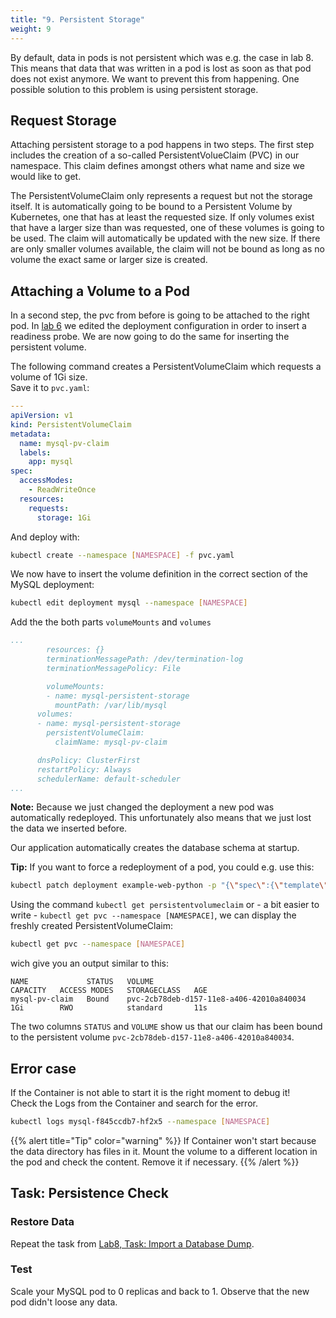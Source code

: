 ```yaml
---
title: "9. Persistent Storage"
weight: 9
---
```


By default, data in pods is not persistent which was e.g. the case in lab 8. This means that data that was written in a pod is lost as soon as that pod does not exist anymore. We want to prevent this from happening. One possible solution to this problem is using persistent storage.


## Request Storage

Attaching persistent storage to a pod happens in two steps. The first step includes the creation of a so-called PersistentVolueClaim (PVC) in our namespace. This claim defines amongst others what name and size we would like to get.

The PersistentVolumeClaim only represents a request but not the storage itself. It is automatically going to be bound to a Persistent Volume by Kubernetes, one that has at least the requested size. If only volumes exist that have a larger size than was requested, one of these volumes is going to be used. The claim will automatically be updated with the new size. If there are only smaller volumes available, the claim will not be bound as long as no volume the exact same or larger size is created.


## Attaching a Volume to a Pod

In a second step, the pvc from before is going to be attached to the right pod. In [lab 6](06_scale.md) we edited the deployment configuration in order to insert a readiness probe. We are now going to do the same for inserting the persistent volume.

The following command creates a PersistentVolumeClaim which requests a volume of 1Gi size.  
Save it to `pvc.yaml`:

```yaml
---
apiVersion: v1
kind: PersistentVolumeClaim
metadata:
  name: mysql-pv-claim
  labels:
    app: mysql
spec:
  accessModes:
    - ReadWriteOnce
  resources:
    requests:
      storage: 1Gi
```
And deploy with:

```bash
kubectl create --namespace [NAMESPACE] -f pvc.yaml
```

We now have to insert the volume definition in the correct section of the MySQL deployment:

```bash
kubectl edit deployment mysql --namespace [NAMESPACE]
```

Add the the both parts `volumeMounts` and `volumes`
```yaml
...
        resources: {}                                                 
        terminationMessagePath: /dev/termination-log                  
        terminationMessagePolicy: File

        volumeMounts:
        - name: mysql-persistent-storage
          mountPath: /var/lib/mysql
      volumes:
      - name: mysql-persistent-storage
        persistentVolumeClaim:
          claimName: mysql-pv-claim

      dnsPolicy: ClusterFirst                                         
      restartPolicy: Always                                           
      schedulerName: default-scheduler
...
```

**Note:** Because we just changed the deployment a new pod was automatically redeployed. This unfortunately also means that we just lost the data we inserted before.

Our application automatically creates the database schema at startup.

**Tip:** If you want to force a redeployment of a pod, you could e.g. use this:

```bash
kubectl patch deployment example-web-python -p "{\"spec\":{\"template\":{\"metadata\":{\"labels\":{\"date\":\"`date +'%s'`\"}}}}}" --namespace [NAMESPACE]
```

Using the command `kubectl get persistentvolumeclaim` or - a bit easier to write - `kubectl get pvc --namespace [NAMESPACE]`, we can display the freshly created PersistentVolumeClaim:

```bash
kubectl get pvc --namespace [NAMESPACE]
```

wich give you an output similar to this:

```
NAME             STATUS   VOLUME                                     CAPACITY   ACCESS MODES   STORAGECLASS   AGE
mysql-pv-claim   Bound    pvc-2cb78deb-d157-11e8-a406-42010a840034   1Gi        RWO            standard       11s
```

The two columns `STATUS` and `VOLUME` show us that our claim has been bound to the persistent volume `pvc-2cb78deb-d157-11e8-a406-42010a840034`.

## Error case
If the Container is not able to start it is the right moment to debug it!  
Check the Logs from the Container and search for the error.

```bash
kubectl logs mysql-f845ccdb7-hf2x5 --namespace [NAMESPACE]
```

{{% alert title="Tip" color="warning" %}}
If Container won't start because the data directory has files in it. Mount the volume to a different location in the pod and check the content. Remove it if necessary.
{{% /alert %}}

## Task: Persistence Check

### Restore Data

Repeat the task from [Lab8, Task: Import a Database Dump](../08.0#task-import-a-database-dump).

### Test

Scale your MySQL pod to 0 replicas and back to 1. Observe that the new pod didn't loose any data.
